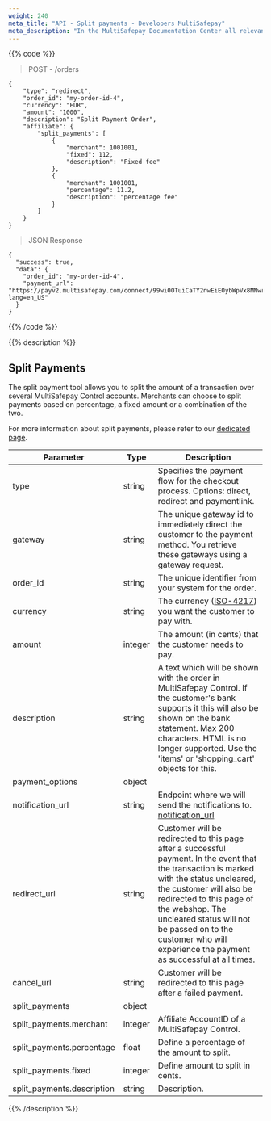 ```yaml
---
weight: 240
meta_title: "API - Split payments - Developers MultiSafepay"
meta_description: "In the MultiSafepay Documentation Center all relevant information regarding our Plugins and API. As well as Support pages for Payment Method, Tools and General Questions. You can also find the contact details of our Support Team and Integration Team."
---
```

{{% code %}}
> POST - /orders

```shell
{
    "type": "redirect",
    "order_id": "my-order-id-4",
    "currency": "EUR",
    "amount": "1000",
    "description": "Split Payment Order",
    "affiliate": {
        "split_payments": [
            {
                "merchant": 1001001,
                "fixed": 112,
                "description": "Fixed fee"
            },
            {
                "merchant": 1001001,
                "percentage": 11.2,
                "description": "percentage fee"
            }
        ]
    }
}
```

> JSON Response

```shell
{
  "success": true,
  "data": {
    "order_id": "my-order-id-4",
    "payment_url": "https://payv2.multisafepay.com/connect/99wi0OTuiCaTY2nwEiEOybWpVx8MNwrJ75c/?lang=en_US"
  }
}
```
{{% /code %}}

{{% description %}}
## Split Payments
The split payment tool allows you to split the amount of a transaction over several MultiSafepay Control accounts. Merchants can choose to split payments based on percentage, a fixed amount or a combination of the two.

For more information about split payments, please refer to our [dedicated page](/tools/split-payments/).

| Parameter                             | Type      | Description                                                                      |
|---------------------------------------|-----------|----------------------------------------------------------------------------------|
| type                                  | string    | Specifies the payment flow for the checkout process. Options: direct, redirect and paymentlink.                             |
| gateway                               | string    | The unique gateway id to immediately direct the customer to the payment method. You retrieve these gateways using a gateway request.     |
| order_id                              | string    | The unique identifier from your system for the order.                            |
| currency                              | string    | The currency ([ISO-4217](https://www.iso.org/iso-4217-currency-codes.html)) you want the customer to pay with.                |
| amount                                | integer   | The amount (in cents) that the customer needs to pay.                             |
| description                           | string    | A text which will be shown with the order in MultiSafepay Control. If the customer's bank supports it this will also be shown on the bank statement. Max 200 characters. HTML is no longer supported. Use the 'items' or 'shopping_cart' objects for this.        |
| payment_options                       | object    |                                                                                  |
| notification_url                      | string    | Endpoint where we will send the notifications to. [notification_url](/faq/api/how-does-the-notification-url-work/)                 |
| redirect_url                          | string    | Customer will be redirected to this page after a successful payment. In the event that the transaction is marked with the status uncleared, the customer will also be redirected to this page of the webshop. The uncleared status will not be passed on to the customer who will experience the payment as successful at all times.              |
| cancel_url                            | string    | Customer will be redirected to this page after a failed payment.                  | 
| split_payments                        | object    |                                                                                  |
| split_payments.merchant               | integer   | Affiliate AccountID of a MultiSafepay Control.                                                          |
| split_payments.percentage             | float     | Define a percentage of the amount to split.                                       |
| split_payments.fixed                  | integer   | Define amount to split in cents.                                                  |
| split_payments.description            | string    | Description.                                                                      |
{{% /description %}}
